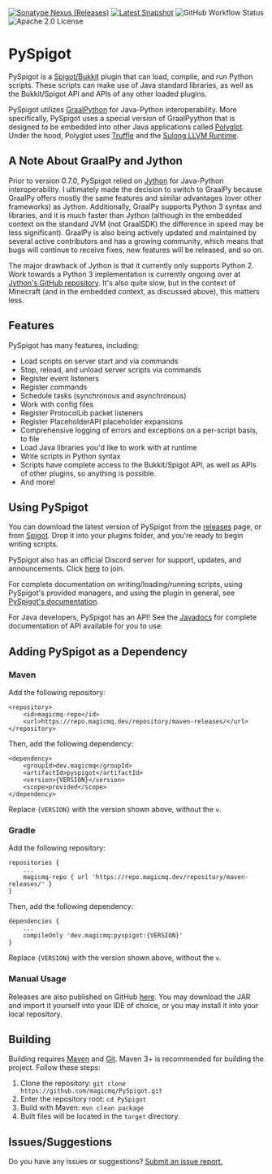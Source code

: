 [![Sonatype Nexus (Releases)](https://img.shields.io/nexus/r/dev.magicmq/pyspigot?nexusVersion=3&server=https%3A%2F%2Frepo.magicmq.dev)](https://repo.magicmq.dev/#browse/browse:maven-releases:dev%2Fmagicmq%2Fpyspigot)
[![Latest Snapshot](https://img.shields.io/badge/dynamic/xml?color=orange&label=Latest%20Snapshot&query=%2F%2Fmetadata%2Fversioning%2Fversions%2Fversion%5Blast()%5D&url=https%3A%2F%2Frepo.magicmq.dev%2Frepository%2Fmaven-snapshots%2Fdev%2Fmagicmq%2Fpyspigot%2Fmaven-metadata.xml)](https://repo.magicmq.dev/#browse/browse:maven-snapshots:dev%2Fmagicmq%2Fpyspigot)
![GitHub Workflow Status](https://img.shields.io/github/actions/workflow/status/magicmq/PySpigot/maven.yml?branch=master)
![Apache 2.0 License](https://img.shields.io/github/license/magicmq/ItemAPI)

# PySpigot
PySpigot is a [Spigot/Bukkit](https://www.spigotmc.org/) plugin that can load, compile, and run Python scripts. These scripts can make use of Java standard libraries, as well as the Bukkit/Spigot API and APIs of any other loaded plugins.

PySpigot utilizes [GraalPython](https://www.graalvm.org/python/) for Java-Python interoperability. More specifically, PySpigot uses a special version of GraalPyython that is designed to be embedded into other Java applications called [Polyglot](https://www.graalvm.org/latest/reference-manual/polyglot-programming/). Under the hood, Polyglot uses [Truffle](https://github.com/oracle/graal/tree/master/truffle) and the [Sulong LLVM Runtime](https://github.com/oracle/graal/tree/master/sulong).

## A Note About GraalPy and Jython

Prior to version 0.7.0, PySpigot relied on [Jython](https://www.jython.org/) for Java-Python interoperability. I ultimately made the decision to switch to GraalPy because GraalPy offers mostly the same features and similar advantages (over other frameworks) as Jython. Additionally, GraalPy supports Python 3 syntax and libraries, and it is much faster than Jython (although in the embedded context on the standard JVM (not GraalSDK) the difference in speed may be less significant). GraalPy is also being actively updated and maintained by several active contributors and has a growing community, which means that bugs will continue to receive fixes, new features will be released, and so on.

The major drawback of Jython is that it currently only supports Python 2. Work towards a Python 3 implementation is currently ongoing over at [Jython's GitHub repository](https://github.com/jython/jython). It's also quite slow, but in the context of Minecraft (and in the embedded context, as discussed above), this matters less.

## Features

PySpigot has many features, including:

- Load scripts on server start and via commands
- Stop, reload, and unload server scripts via commands
- Register event listeners
- Register commands
- Schedule tasks (synchronous and asynchronous)
- Work with config files
- Register ProtocolLib packet listeners
- Register PlaceholderAPI placeholder expansions
- Comprehensive logging of errors and exceptions on a per-script basis, to file
- Load Java libraries you'd like to work with at runtime
- Write scripts in Python syntax
- Scripts have complete access to the Bukkit/Spigot API, as well as APIs of other plugins, so anything is possible.
- And more!

## Using PySpigot

You can download the latest version of PySpigot from the [releases](https://github.com/magicmq/pyspigot/releases/) page, or from [Spigot](https://www.spigotmc.org/resources/pyspigot.111006/). Drop it into your plugins folder, and you're ready to begin writing scripts.

PySpigot also has an official Discord server for support, updates, and announcements. Click [here](https://discord.gg/f2u7nzRwuk) to join.

For complete documentation on writing/loading/running scripts, using PySpigot's provided managers, and using the plugin in general, see [PySpigot's documentation](https://pyspigot-docs.magicmq.dev/).

For Java developers, PySpigot has an API! See the [Javadocs](https://javadocs.magicmq.dev/pyspigot) for complete documentation of API available for you to use.

## Adding PySpigot as a Dependency

### Maven

Add the following repository:
```
<repository>
    <id>magicmq-repo</id>
    <url>https://repo.magicmq.dev/repository/maven-releases/</url>
</repository>
```
Then, add the following dependency:
```
<dependency>
    <groupId>dev.magicmq</groupId>
    <artifactId>pyspigot</artifactId>
    <version>{VERSION}</version>
    <scope>provided</scope>
</dependency>
```
Replace `{VERSION}` with the version shown above, without the `v`.

### Gradle

Add the following repository:
```
repositories {
    ...
    magicmq-repo { url 'https://repo.magicmq.dev/repository/maven-releases/' }
}
```
Then, add the following dependency:
```
dependencies {
    ...
    compileOnly 'dev.magicmq:pyspigot:{VERSION}'
}
```
Replace `{VERSION}` with the version shown above, without the `v`.

### Manual Usage

Releases are also published on GitHub [here](https://github.com/magicmq/PySpigot/releases). You may download the JAR and import it yourself into your IDE of choice, or you may install it into your local repository.

## Building

Building requires [Maven](https://maven.apache.org/) and [Git](https://git-scm.com/). Maven 3+ is recommended for building the project. Follow these steps:

1. Clone the repository: `git clone https://github.com/magicmq/PySpigot.git`
2. Enter the repository root: `cd PySpigot`
3. Build with Maven: `mvn clean package`
4. Built files will be located in the `target` directory.

## Issues/Suggestions

Do you have any issues or suggestions? [Submit an issue report.](https://github.com/magicmq/PySpigot/issues/new)
